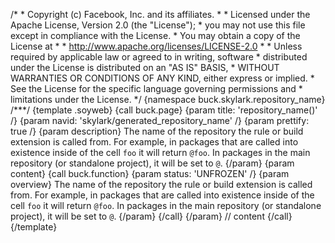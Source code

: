 /\* \* Copyright (c) Facebook, Inc. and its affiliates. \* \* Licensed
under the Apache License, Version 2.0 (the \"License\"); \* you may not
use this file except in compliance with the License. \* You may obtain a
copy of the License at \* \* http://www.apache.org/licenses/LICENSE-2.0
\* \* Unless required by applicable law or agreed to in writing,
software \* distributed under the License is distributed on an \"AS IS\"
BASIS, \* WITHOUT WARRANTIES OR CONDITIONS OF ANY KIND, either express
or implied. \* See the License for the specific language governing
permissions and \* limitations under the License. \*/ {namespace
buck.skylark.repository_name} /\*\*\*/ {template .soyweb} {call
buck.page} {param title: \'repository_name()\' /} {param navid:
\'skylark/generated_repository_name\' /} {param prettify: true /} {param
description} The name of the repository the rule or build extension is
called from. For example, in packages that are called into existence
inside of the cell `foo` it will return `@foo`. In packages in the main
repository (or standalone project), it will be set to `@`. {/param}
{param content} {call buck.function} {param status: \'UNFROZEN\' /}
{param overview} The name of the repository the rule or build extension
is called from. For example, in packages that are called into existence
inside of the cell `foo` it will return `@foo`. In packages in the main
repository (or standalone project), it will be set to `@`. {/param}
{/call} {/param} // content {/call} {/template}
